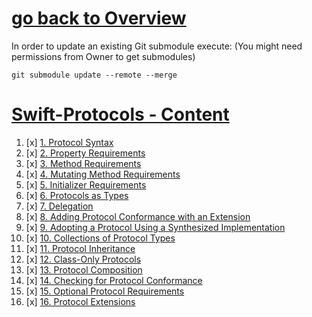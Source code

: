 # [go back to Overview](https://github.com/c4arl0s)

In order to update an existing Git submodule execute: (You might need permissions from Owner to get submodules)

```console
git submodule update --remote --merge
```

# [Swift-Protocols - Content](https://github.com/c4arl0s/swift-protocols#go-back-to-overview)

1. [x] [1. Protocol Syntax](https://github.com/c4arl0s/1Protocol-Syntax/blob/main/README.md#1-protocol-syntax)
2. [x] [2. Property Requirements](https://github.com/c4arl0s/2Property-Requirements#2-property-requirements)
3. [x] [3. Method Requirements](https://github.com/c4arl0s/3Method-Requirements#3-method-requirements)
4. [x] [4. Mutating Method Requirements](https://github.com/c4arl0s/4Mutating-Method-Requirements#4-mutating-method-requirements)
5. [x] [5. Initializer Requirements](https://github.com/c4arl0s/5Initializer-Requirements#5-initializer-requirements)
6. [x] [6. Protocols as Types](https://github.com/c4arl0s/6Protocols-as-Types#6-protocols-as-types)
7. [x] [7. Delegation](https://github.com/c4arl0s/7Delegation#7-delegation)
8. [x] [8. Adding Protocol Conformance with an Extension](https://github.com/c4arl0s/8Adding-Protocol-Conformance-With-An-Extension#8-adding-protocol-conformance-with-an-extension)
9. [x] [9. Adopting a Protocol Using a Synthesized Implementation](https://github.com/c4arl0s/9Adopting-a-Protocol-Using-a-Synthesized-Implementation#9-declaring-protocol-adoption-with-an-extension)
10. [x] [10. Collections of Protocol Types](https://github.com/c4arl0s/10Collections-of-Protocol-Types#10-collections-of-protocol-types)
11. [x] [11. Protocol Inheritance](https://github.com/c4arl0s/11Protocol-Inheritance#11-protocol-inheritance)
12. [x] [12. Class-Only Protocols](https://github.com/c4arl0s/12Class-Only-Protocols#12-class-only-protocols)
13. [x] [13. Protocol Composition](https://github.com/c4arl0s/13Protocol-Composition#13-protocol-composition)
14. [x] [14. Checking for Protocol Conformance](https://github.com/c4arl0s/14Checking-for-Protocol-Conformance#14-checking-for-protocol-conformance)
15. [x] [15. Optional Protocol Requirements](https://github.com/c4arl0s/15Optional-Protocol-Requirements#15-optional-protocol-requirements)
16. [x] [16. Protocol Extensions](https://github.com/c4arl0s/16Protocol-Extensions#16-protocol-extensions)

